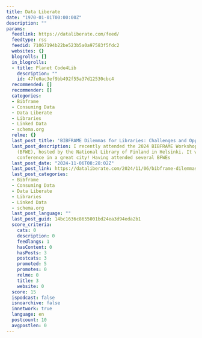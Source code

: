 ```yaml
---
title: Data Liberate
date: "1970-01-01T00:00:00Z"
description: ""
params:
  feedlink: https://dataliberate.com/feed/
  feedtype: rss
  feedid: 71067194b22be523b5a0a97583f5fdc2
  websites: {}
  blogrolls: []
  in_blogrolls:
  - title: Planet Code4Lib
    description: ""
    id: 47fe0ac3ef9bb492f55a37d12530cbc4
  recommended: []
  recommender: []
  categories:
  - Bibframe
  - Consuming Data
  - Data Liberate
  - Libraries
  - Linked Data
  - schema.org
  relme: {}
  last_post_title: 'BIBFRAME Dilemmas for Libraries: Challenges and Opportunities'
  last_post_description: I recently attended the 2024 BIBFRAME Workshop in Europe
    (BFWE), hosted by the National Library of Finland in Helsinki. It was an excellent
    conference in a great city! Having attended several BFWEs
  last_post_date: "2024-11-06T08:28:02Z"
  last_post_link: https://dataliberate.com/2024/11/06/bibframe-dilemmas-for-libraries-challenges-and-opportunities/
  last_post_categories:
  - Bibframe
  - Consuming Data
  - Data Liberate
  - Libraries
  - Linked Data
  - schema.org
  last_post_language: ""
  last_post_guid: 14bc1636c8655001bd24ea3d94eda2b1
  score_criteria:
    cats: 0
    description: 0
    feedlangs: 1
    hasContent: 0
    hasPosts: 3
    postcats: 3
    promoted: 5
    promotes: 0
    relme: 0
    title: 3
    website: 0
  score: 15
  ispodcast: false
  isnoarchive: false
  innetwork: true
  language: en
  postcount: 10
  avgpostlen: 0
---
```


